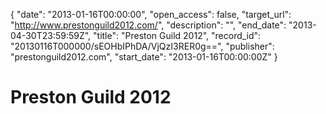 {
  "date": "2013-01-16T00:00:00", 
  "open_access": false, 
  "target_url": "http://www.prestonguild2012.com/", 
  "description": "", 
  "end_date": "2013-04-30T23:59:59Z", 
  "title": "Preston Guild 2012", 
  "record_id": "20130116T000000/sEOHbIPhDA/VjQzI3RER0g==", 
  "publisher": "prestonguild2012.com", 
  "start_date": "2013-01-16T00:00:00Z"
}

# Preston Guild 2012

